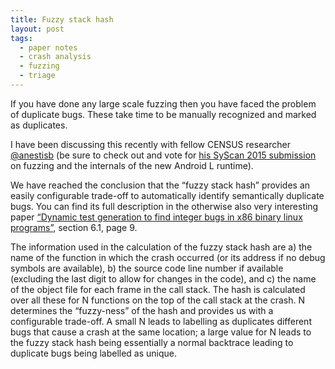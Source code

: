 ```yaml
---
title: Fuzzy stack hash
layout: post
tags:
  - paper notes
  - crash analysis
  - fuzzing
  - triage
---
```

If you have done any large scale fuzzing then you have faced the problem of duplicate bugs. These take time to be manually recognized and marked as duplicates.

I have been discussing this recently with fellow CENSUS researcher <a href="https://twitter.com/anestisb" target="_blank">@anestisb</a> (be sure to check out and vote for <a href="https://www.syscan.org/index.php/sg/cfp/vote/" target="_blank">his SyScan 2015 submission</a> on fuzzing and the internals of the new Android L runtime). 

We have reached the conclusion that the &#8220;fuzzy stack hash&#8221; provides an easily configurable trade-off to automatically identify semantically duplicate bugs. You can find its full description in the otherwise also very interesting paper <a href="http://cpl0.net/~argp/papers/50a11f65857c12c76995f843dbfe6dda.pdf" target="_blank">&#8220;Dynamic test generation to find integer bugs in x86 binary linux programs&#8221;</a>, section 6.1, page 9. 

The information used in the calculation of the fuzzy stack hash are a) the name of the function in which the crash occurred (or its address if no debug symbols are available), b) the source code line number if available (excluding the last digit to allow for changes in the code), and c) the name of the object file for each frame in the call stack. The hash is calculated over all these for N functions on the top of the call stack at the crash. N determines the &#8220;fuzzy-ness&#8221; of the hash and provides us with a configurable trade-off. A small N leads to labelling as duplicates different bugs that cause a crash at the same location; a large value for N leads to the fuzzy stack hash being essentially a normal backtrace leading to duplicate bugs being labelled as unique.
